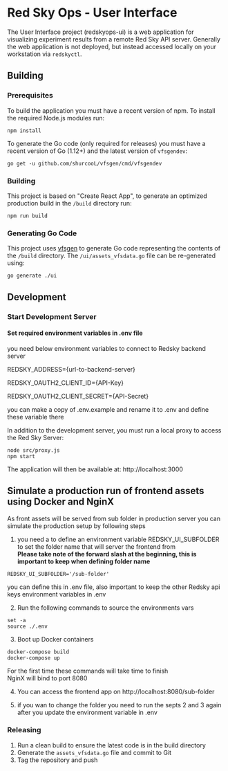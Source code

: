# Red Sky Ops - User Interface

The User Interface project (redskyops-ui) is a web application for visualizing experiment results from a remote Red Sky API server. Generally the web application is not deployed, but instead accessed locally on your workstation via `redskyctl`.


## Building

### Prerequisites

To build the application you must have a recent version of npm. To install the required Node.js modules run:

```
npm install
```

To generate the Go code (only required for releases) you must have a recent version of Go (1.12+) and the latest version of `vfsgendev`:

```
go get -u github.com/shurcooL/vfsgen/cmd/vfsgendev
```


### Building

This project is based on "Create React App", to generate an optimized production build in the `/build` directory run:

```
npm run build
```


### Generating Go Code

This project uses [vfsgen](https://github.com/shurcooL/vfsgen) to generate Go code representing the contents of the `/build` directory. The `/ui/assets_vfsdata.go` file can be re-generated using:

```
go generate ./ui
```


## Development

### Start Development Server

#### Set required environment variables in .env file

you need below environment variables to connect to Redsky backend server

REDSKY_ADDRESS={url-to-backend-server}

REDSKY_OAUTH2_CLIENT_ID={API-Key}

REDSKY_OAUTH2_CLIENT_SECRET={API-Secret}

you can make a copy of .env.example and rename it to .env and define these variable there

In addition to the development server, you must run a local proxy to access the Red Sky Server:

```
node src/proxy.js
npm start
```

The application will then be available at: http://localhost:3000

## Simulate a production run of frontend assets using Docker and NginX

As front assets will be served from sub folder in production server you can simulate the production setup by following steps

1. you need a to define an environment variable REDSKY_UI_SUBFOLDER to set the folder name that will server the frontend from<br>
**Please take note of the forward slash at the beginning, this is important to keep when defining folder name**<br>
```
REDSKY_UI_SUBFOLDER='/sub-folder'
```
you can define this in .env file, also important to keep the other Redsky api keys environment variables in .env

2. Run the following commands to source the environments vars<br>
```
set -a
source ./.env
```

3. Boot up Docker containers<br>

```
docker-compose build
docker-compose up
```
For the first time these commands will take time to finish<br>
NginX will bind to port 8080<br>

4. You can access the frontend app on http://localhost:8080/sub-folder

5. if you wan to change the folder you need to run the septs 2 and 3 again after you update the environment variable in .env

### Releasing

1. Run a clean build to ensure the latest code is in the build directory
2. Generate the `assets_vfsdata.go` file and commit to Git
3. Tag the repository and push

